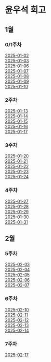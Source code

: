 # 윤우석 회고

## 1월

### 0/1주차
[2025-01-02](https://github.com/woosukYoon/softeer/blob/main/%ED%9A%8C%EA%B3%A0/250102%ED%9A%8C%EA%B3%A0.md)</br>
[2025-01-03](https://github.com/woosukYoon/softeer/blob/main/%ED%9A%8C%EA%B3%A0/250103%ED%9A%8C%EA%B3%A0.md)</br>
[2025-01-06](https://github.com/woosukYoon/softeer/blob/main/%ED%9A%8C%EA%B3%A0/250106%ED%9A%8C%EA%B3%A0.md)</br>
[2025-01-07](https://github.com/woosukYoon/softeer/blob/main/%ED%9A%8C%EA%B3%A0/250107%ED%9A%8C%EA%B3%A0.md)</br>
[2025-01-08](https://github.com/woosukYoon/softeer/blob/main/%ED%9A%8C%EA%B3%A0/250108%ED%9A%8C%EA%B3%A0.md)</br>
[2025-01-09](https://github.com/woosukYoon/softeer/blob/main/%ED%9A%8C%EA%B3%A0/250109%ED%9A%8C%EA%B3%A0.md)</br>
[2025-01-10](https://github.com/woosukYoon/softeer/blob/main/%ED%9A%8C%EA%B3%A0/250110%ED%9A%8C%EA%B3%A0.md)</br>

### 2주차
[2025-01-13](https://github.com/woosukYoon/softeer/blob/main/%ED%9A%8C%EA%B3%A0/250113%ED%9A%8C%EA%B3%A0.md)</br>
[2025-01-14](https://github.com/woosukYoon/softeer/blob/main/%ED%9A%8C%EA%B3%A0/250114%ED%9A%8C%EA%B3%A0.md)</br>
[2025-01-15](https://github.com/woosukYoon/softeer/blob/main/%ED%9A%8C%EA%B3%A0/250115%ED%9A%8C%EA%B3%A0.md)</br>
[2025-01-16](https://github.com/woosukYoon/softeer/blob/main/%ED%9A%8C%EA%B3%A0/250116%ED%9A%8C%EA%B3%A0.md)</br>
[2025-01-17](https://github.com/woosukYoon/softeer/blob/main/%ED%9A%8C%EA%B3%A0/250117%ED%9A%8C%EA%B3%A0.md)</br>

### 3주차
[2025-01-20](https://github.com/woosukYoon/softeer/blob/main/%ED%9A%8C%EA%B3%A0/250120%ED%9A%8C%EA%B3%A0.md)</br>
[2025-01-21](https://github.com/woosukYoon/softeer/blob/main/%ED%9A%8C%EA%B3%A0/250121%ED%9A%8C%EA%B3%A0.md)</br>
[2025-01-22](https://github.com/woosukYoon/softeer/blob/main/%ED%9A%8C%EA%B3%A0/250122%ED%9A%8C%EA%B3%A0.md)</br>
[2025-01-23](https://github.com/woosukYoon/softeer/blob/main/%ED%9A%8C%EA%B3%A0/250123%ED%9A%8C%EA%B3%A0.md)</br>
[2025-01-24](https://github.com/woosukYoon/softeer/blob/main/%ED%9A%8C%EA%B3%A0/250124%ED%9A%8C%EA%B3%A0.md)</br>

### 4주차
[2025-01-27](https://github.com/woosukYoon/softeer/blob/main/%ED%9A%8C%EA%B3%A0/250127%ED%9A%8C%EA%B3%A0.md)</br>
[2025-01-28](https://github.com/woosukYoon/softeer/blob/main/%ED%9A%8C%EA%B3%A0/250128%ED%9A%8C%EA%B3%A0.md)</br>
[2025-01-29](https://github.com/woosukYoon/softeer/blob/main/%ED%9A%8C%EA%B3%A0/250129%ED%9A%8C%EA%B3%A0.md)</br>
[2025-01-30](https://github.com/woosukYoon/softeer/blob/main/%ED%9A%8C%EA%B3%A0/250130%ED%9A%8C%EA%B3%A0.md)</br>
[2025-01-31](https://github.com/woosukYoon/softeer/blob/main/%ED%9A%8C%EA%B3%A0/250131%ED%9A%8C%EA%B3%A0.md)</br>

## 2월

### 5주차
[2025-02-03](https://github.com/woosukYoon/softeer/blob/main/%ED%9A%8C%EA%B3%A0/250203%ED%9A%8C%EA%B3%A0.md)</br>
[2025-02-04](https://github.com/woosukYoon/softeer/blob/main/%ED%9A%8C%EA%B3%A0/250204%ED%9A%8C%EA%B3%A0.md)</br>
[2025-02-05](https://github.com/woosukYoon/softeer/blob/main/%ED%9A%8C%EA%B3%A0/250205%ED%9A%8C%EA%B3%A0.md)</br>
[2025-02-06](https://github.com/woosukYoon/softeer/blob/main/%ED%9A%8C%EA%B3%A0/250206%ED%9A%8C%EA%B3%A0.md)</br>
[2025-02-07](https://github.com/woosukYoon/softeer/blob/main/%ED%9A%8C%EA%B3%A0/250207%ED%9A%8C%EA%B3%A0.md)</br>

### 6주차
[2025-02-10](https://github.com/woosukYoon/softeer/blob/main/%ED%9A%8C%EA%B3%A0/250210%ED%9A%8C%EA%B3%A0.md)</br>
[2025-02-11](https://github.com/woosukYoon/softeer/blob/main/%ED%9A%8C%EA%B3%A0/250211%ED%9A%8C%EA%B3%A0.md)</br>
[2025-02-12](https://github.com/woosukYoon/softeer/blob/main/%ED%9A%8C%EA%B3%A0/250212%ED%9A%8C%EA%B3%A0.md)</br>
[2025-02-13](https://github.com/woosukYoon/softeer/blob/main/%ED%9A%8C%EA%B3%A0/250213%ED%9A%8C%EA%B3%A0.md)</br>
[2025-02-14](https://github.com/woosukYoon/softeer/blob/main/%ED%9A%8C%EA%B3%A0/250214%ED%9A%8C%EA%B3%A0.md)</br>

### 7주차
[2025-02-17](https://github.com/woosukYoon/softeer/blob/main/%ED%9A%8C%EA%B3%A0/250217%ED%9A%8C%EA%B3%A0.md)</br>
